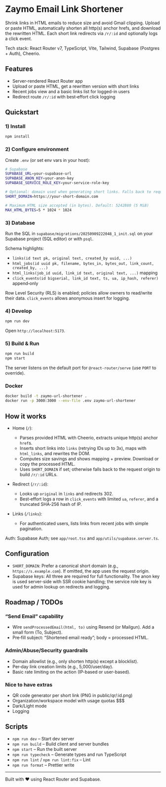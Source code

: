 # Zaymo Email Link Shortener

Shrink links in HTML emails to reduce size and avoid Gmail clipping. Upload or paste HTML, automatically shorten all http(s) anchor hrefs, and download the rewritten HTML. Each short link redirects via `/r/:id` and optionally logs a click event.

Tech stack: React Router v7, TypeScript, Vite, Tailwind, Supabase (Postgres + Auth), Cheerio.

## Features

- Server-rendered React Router app
- Upload or paste HTML, get a rewritten version with short links
- Recent jobs view and a basic links list for logged-in users
- Redirect route `/r/:id` with best‑effort click logging

## Quickstart

### 1) Install

```bash
npm install
```

### 2) Configure environment

Create `.env` (or set env vars in your host):

```bash
# Supabase
SUPABASE_URL=your-supabase-url
SUPABASE_ANON_KEY=your-anon-key
SUPABASE_SERVICE_ROLE_KEY=your-service-role-key

# Optional: domain used when generating short links. Falls back to request origin.
SHORT_DOMAIN=https://your-short-domain.com

# Maximum HTML size accepted (in bytes). Default: 5242880 (5 MiB)
MAX_HTML_BYTES=5 * 1024 * 1024
```

### 3) Database

Run the SQL in `supabase/migrations/20250909222048_1_init.sql` on your Supabase project (SQL editor) or with `psql`.

Schema highlights:

- `links(id text pk, original text, created_by uuid, ...)`
- `html_jobs(id uuid pk, filename, bytes_in, bytes_out, link_count, created_by, ...)`
- `html_links(job_id uuid, link_id text, original text, ...)` mapping
- `click_events(id bigserial, link_id text, ts, ua, ip_hash, referer)` append‑only

Row Level Security (RLS) is enabled; policies allow owners to read/write their data. `click_events` allows anonymous insert for logging.

### 4) Develop

```bash
npm run dev
```

Open `http://localhost:5173`.

### 5) Build & Run

```bash
npm run build
npm start
```

The server listens on the default port for `@react-router/serve` (use `PORT` to override).

### Docker

```bash
docker build -t zaymo-url-shortener .
docker run -p 3000:3000 --env-file .env zaymo-url-shortener
```

## How it works

- Home (`/`):
  - Parses provided HTML with Cheerio, extracts unique http(s) anchor `href`s.
  - Inserts short links into `links` (retrying IDs up to 3x), maps with `html_links`, and rewrites the DOM.
  - Computes size savings and shows mapping + preview. Download or copy the processed HTML.
  - Uses `SHORT_DOMAIN` if set; otherwise falls back to the request origin to build `/r/:id` URLs.

- Redirect (`/r/:id`):
  - Looks up `original` in `links` and redirects 302.
  - Best‑effort logs a row in `click_events` with limited `ua`, `referer`, and a truncated SHA‑256 hash of IP.

- Links (`/links`):
  - For authenticated users, lists links from recent jobs with simple pagination.

Auth: Supabase Auth; see `app/root.tsx` and `app/utils/supabase.server.ts`.

## Configuration

- `SHORT_DOMAIN`: Prefer a canonical short domain (e.g., `https://s.example.com`). If omitted, the app uses the request origin.
- Supabase keys: All three are required for full functionality. The anon key is used server-side with SSR cookie handling; the service role key is used for admin lookup on redirects and logging.

## Roadmap / TODOs

### “Send Email” capability
- Wire `sendProcessedEmail(html, to)` using Resend (or Mailgun). Add a small form (To, Subject).
- Pre‑fill subject: “Shortened email ready”; body = processed HTML.

### Admin/Abuse/Security guardrails
- Domain allowlist (e.g., only shorten http(s) except a blocklist).
- Per‑day link creation limits (e.g., 5,000/user/day).
- Basic rate limiting on the action (IP-based or user-based).

### Nice to have extras
- QR code generator per short link (PNG in public/qr/:id.png)
- Organization/workspace model with usage quotas $$$
- Dark/Light mode
- Logging

## Scripts

- `npm run dev` – Start dev server
- `npm run build` – Build client and server bundles
- `npm start` – Run the built server
- `npm run typecheck` – Generate types and run TypeScript
- `npm run lint` / `npm run lint:fix` – Lint
- `npm run format` – Prettier write

---

Built with ❤️ using React Router and Supabase.
